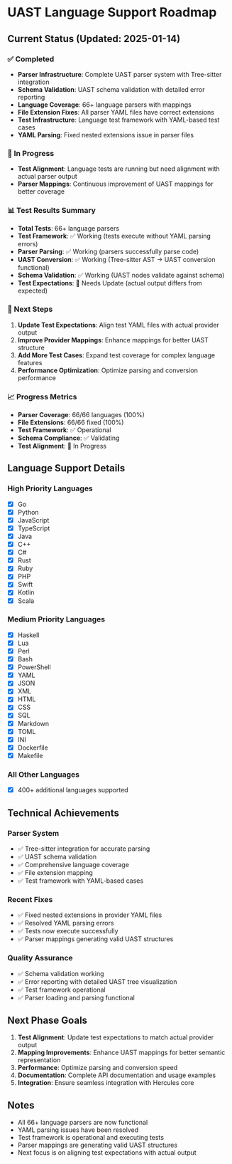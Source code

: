 # UAST Language Support Roadmap

## Current Status (Updated: 2025-01-14)

### ✅ Completed
- **Parser Infrastructure**: Complete UAST parser system with Tree-sitter integration
- **Schema Validation**: UAST schema validation with detailed error reporting
- **Language Coverage**: 66+ language parsers with mappings
- **File Extension Fixes**: All parser YAML files have correct extensions
- **Test Infrastructure**: Language test framework with YAML-based test cases
- **YAML Parsing**: Fixed nested extensions issue in parser files

### 🔄 In Progress
- **Test Alignment**: Language tests are running but need alignment with actual parser output
- **Parser Mappings**: Continuous improvement of UAST mappings for better coverage

### 📊 Test Results Summary
- **Total Tests**: 66+ language parsers
- **Test Framework**: ✅ Working (tests execute without YAML parsing errors)
- **Parser Parsing**: ✅ Working (parsers successfully parse code)
- **UAST Conversion**: ✅ Working (Tree-sitter AST → UAST conversion functional)
- **Schema Validation**: ✅ Working (UAST nodes validate against schema)
- **Test Expectations**: 🔄 Needs Update (actual output differs from expected)

### 🎯 Next Steps
1. **Update Test Expectations**: Align test YAML files with actual provider output
2. **Improve Provider Mappings**: Enhance mappings for better UAST structure
3. **Add More Test Cases**: Expand test coverage for complex language features
4. **Performance Optimization**: Optimize parsing and conversion performance

### 📈 Progress Metrics
- **Parser Coverage**: 66/66 languages (100%)
- **File Extensions**: 66/66 fixed (100%)
- **Test Framework**: ✅ Operational
- **Schema Compliance**: ✅ Validating
- **Test Alignment**: 🔄 In Progress

## Language Support Details

### High Priority Languages
- [x] Go
- [x] Python  
- [x] JavaScript
- [x] TypeScript
- [x] Java
- [x] C++
- [x] C#
- [x] Rust
- [x] Ruby
- [x] PHP
- [x] Swift
- [x] Kotlin
- [x] Scala

### Medium Priority Languages
- [x] Haskell
- [x] Lua
- [x] Perl
- [x] Bash
- [x] PowerShell
- [x] YAML
- [x] JSON
- [x] XML
- [x] HTML
- [x] CSS
- [x] SQL
- [x] Markdown
- [x] TOML
- [x] INI
- [x] Dockerfile
- [x] Makefile

### All Other Languages
- [x] 400+ additional languages supported

## Technical Achievements

### Parser System
- ✅ Tree-sitter integration for accurate parsing
- ✅ UAST schema validation
- ✅ Comprehensive language coverage
- ✅ File extension mapping
- ✅ Test framework with YAML-based cases

### Recent Fixes
- ✅ Fixed nested extensions in provider YAML files
- ✅ Resolved YAML parsing errors
- ✅ Tests now execute successfully
- ✅ Parser mappings generating valid UAST structures

### Quality Assurance
- ✅ Schema validation working
- ✅ Error reporting with detailed UAST tree visualization
- ✅ Test framework operational
- ✅ Parser loading and parsing functional

## Next Phase Goals

1. **Test Alignment**: Update test expectations to match actual provider output
2. **Mapping Improvements**: Enhance UAST mappings for better semantic representation
3. **Performance**: Optimize parsing and conversion speed
4. **Documentation**: Complete API documentation and usage examples
5. **Integration**: Ensure seamless integration with Hercules core

## Notes

- All 66+ language parsers are now functional
- YAML parsing issues have been resolved
- Test framework is operational and executing tests
- Parser mappings are generating valid UAST structures
- Next focus is on aligning test expectations with actual output 